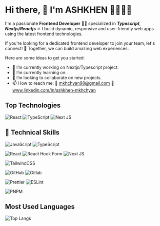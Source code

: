 # Hi there, 👋 I'm ASHKHEN 💁‍♀️👩‍💻

I'm a passionate **Frontend Developer** 👩‍💻 specialized in ***Typescript***, ***Nextjs/Reactjs*** ⚛️
I build dynamic, responsive and user-friendly web apps using the latest frontend technologies. 

If you're looking for a dedicated frontend developer to join your team, let's connect! 🤗 Together, we can build amazing web experiences.

Here are some ideas to get you started:

- 🔭 I’m currently working on Nextjs/Typescript project.
- 🌱 I’m currently learning on .
- 👯 I’m looking to collaborate on new projects.
- 📫 How to reach me:
       📨 mkhchyan98@gmail.com
       📱 www.linkedin.com/in/ashkhen-mkhchyan




## Top Technologies
![React](https://img.shields.io/badge/react-%2320232a.svg?style=for-the-badge&logo=react&logoColor=%2361DAFB) ![TypeScript](https://img.shields.io/badge/typescript-%23007ACC.svg?style=for-the-badge&logo=typescript&logoColor=white) ![Next JS](https://img.shields.io/badge/Next-black?style=for-the-badge&logo=next.js&logoColor=white)




## 💼 Technical Skills
![JavaScript](https://img.shields.io/badge/javascript-%23323330.svg?style=for-the-badge&logo=javascript&logoColor=%23F7DF1E)
![TypeScript](https://img.shields.io/badge/typescript-%23007ACC.svg?style=for-the-badge&logo=typescript&logoColor=white)

![React](https://img.shields.io/badge/react-%2320232a.svg?style=for-the-badge&logo=react&logoColor=%2361DAFB)
![React Hook Form](https://img.shields.io/badge/React%20Hook%20Form-%23EC5990.svg?style=for-the-badge&logo=reacthookform&logoColor=white)
![Next JS](https://img.shields.io/badge/Next-black?style=for-the-badge&logo=next.js&logoColor=white)

![TailwindCSS](https://img.shields.io/badge/tailwindcss-%2338B2AC.svg?style=for-the-badge&logo=tailwind-css&logoColor=white)

![GitHub](https://img.shields.io/badge/github-000000?style=for-the-badge&logo=github&logoColor=white)
![Gitlab](https://img.shields.io/badge/gitlab-000000?style=for-the-badge&logo=gitlab&logoColor=white)

![Prettier](https://img.shields.io/badge/prettier-1A2C34?style=for-the-badge&logo=prettier&logoColor=F7BA3E)
![ESLint](https://img.shields.io/badge/ESLint-4B3263?style=for-the-badge&logo=eslint&logoColor=white)

![PNPM](https://img.shields.io/badge/PNPM-F69220.svg?style=for-the-badge&logo=pnpm&logoColor=white)




## Most Used Languages
![Top Langs](https://github-readme-stats.vercel.app/api/top-langs/?username=anuraghazra&hide_progress=true)
